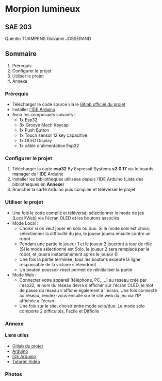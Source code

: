 # Morpion lumineux

## SAE 203

Quentin T'JAMPENS
Giovanni JOSSERAND

## Sommaire

1. Prérequis
2. Configurer le projet
3. Utiliser le projet
4. Annexe

### Prérequis

- Télécharger le code source via le [Gitlab officiel du projet](https://exemple.com)
- Installer [l'IDE Arduino](https://www.arduino.cc/en/software/)
- Avoir les composants suivants :
  - 1x Esp32
  - 8x Groove Mech Keycap
  - 1x Push Button
  - 1x Touch sensor 12 key capacitive
  - 1x OLED Display
  - 1x câble d'alimentation Esp32

### Configurer le projet

1. Télécharger la carte **esp32** By Espressif Systems **v2.0.17** via le boards manager de l'IDE Arduino
2. Installer les bibliothèques utilisées depuis l'IDE Arduino (Liste des bibliothèques en **Annexe**)
3. Brancher la carte Arduino puis compiler et téléverser le projet

### Utiliser le projet

- Une fois le code compilé et téléversé, sélectionner le mode de jeu (Local/Web) via l'écran OLED et les boutons associés
- Mode Local :
  - Choisir si on veut jouer en solo ou duo. Si le mode solo est choisi, sélectionner la difficulté du jeu, le joueur jouera ensuite contre un robot
  - Pendant une partie le joueur 1 et le joueur 2 joueront à tour de rôle (Si le mode sélectionné est Solo, le joueur 2 sera remplacé par le robot, et jouera instantanément après le joueur 1)
  - Une fois la partie terminée, tous les boutons excepté la ligne responsable de la victoire s'éteindront
  - Un bouton poussoir reset permet de réinitialiser la partie
- Mode Web :
  - Connecter votre appareil (téléphone, PC, ...) au réseau créé par l'esp32, le nom du réseau devra s'afficher sur l'écran OLED, le mot de passe du réseau s'affiche également à l'écran. Une fois connecté au réseau, rendez-vous ensuite sur le site web du jeu via l'IP affichée à l'écran.
  - Une fois sur le site, choisir entre mode solo/duo. Le mode solo comporte 2 difficultés, Facile et Difficile


### Annexe

#### Liens utiles
- [Gitlab du projet](https://exemple.com)
- [Arduino](https://www.arduino.cc/)
- [IDE Arduino](https://www.arduino.cc/en/software/)
- [Tutoriel Vidéo](https://exemple.com)

### Photos

